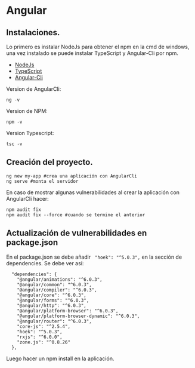 # Angular

## Instalaciones.
Lo primero es instalar NodeJs para obtener el npm en la cmd de windows, una vez instalado se puede instalar TypeScript y Angular-Cli por npm.
* [NodeJs](https://nodejs.org/es/)
* [TypeScript](https://www.typescriptlang.org/)
* [Angular-Cli](https://cli.angular.io/)

Version de AngularCli:
```shell
ng -v
```
Version de NPM:
```shell
npm -v
```
Version Typescript:
```shell
tsc -v
```

## Creación del proyecto.
```shell
ng new my-app #crea una aplicación con AngularCli
ng serve #monta el servidor
```
En caso de mostrar algunas vulnerabilidades al crear la aplicación con AngularCli hacer:
```shell
npm audit fix
npm audit fix --force #cuando se termine el anterior
```

## Actualización de vulnerabilidades en package.json
En el package.json se debe añadir ` "hoek": "^5.0.3",` en la sección de dependencies.
Se debe ver así:
```typescript=
  "dependencies": {
    "@angular/animations": "^6.0.3",
    "@angular/common": "^6.0.3",
    "@angular/compiler": "^6.0.3",
    "@angular/core": "^6.0.3",
    "@angular/forms": "^6.0.3",
    "@angular/http": "^6.0.3",
    "@angular/platform-browser": "^6.0.3",
    "@angular/platform-browser-dynamic": "^6.0.3",
    "@angular/router": "^6.0.3",
    "core-js": "^2.5.4",
    "hoek": "^5.0.3",
    "rxjs": "^6.0.0",
    "zone.js": "^0.8.26"
  },
```
Luego hacer un npm install en la aplicación.